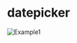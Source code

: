 # datepicker


![Example1](https://raw.githubusercontent.com/airbnb/lottie-android/master/gifs/Example1.gif)
